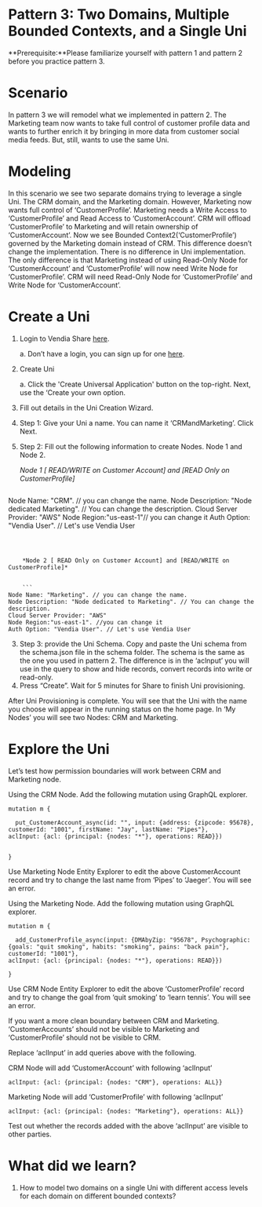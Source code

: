 # Pattern 3: Two Domains, Multiple Bounded Contexts, and a Single Uni

**Prerequisite:**Please familiarize yourself with pattern 1 and pattern 2 before you practice pattern 3. 


# Scenario

In pattern 3 we will remodel what we implemented in pattern 2. The  Marketing team now wants to take full control of customer profile data and wants to further enrich it by bringing in more data from customer social media feeds. But, still, wants to use the same Uni. 


# Modeling

In this scenario we see two separate domains trying to leverage a single Uni. The CRM domain, and the Marketing domain. However, Marketing now wants full control of ‘CustomerProfile’. Marketing needs a Write Access to ‘CustomerProfile’ and Read Access to ‘CustomerAccount’. CRM will offload ‘CustomerProfile’ to Marketing and will retain ownership of ‘CustomerAccount’. Now we see Bounded Context2(‘CustomerProfile’) governed by the Marketing domain instead of CRM. This difference doesn’t change the implementation. There is no difference in Uni implementation. The only difference is that Marketing instead of using Read-Only Node for ‘CustomerAccount’ and ‘CustomerProfile’  will now need Write Node for ‘CustomerProfile’.  CRM will need  Read-Only Node for ‘CustomerProfile’ and Write Node for ‘CustomerAccount’. 


# Create a Uni

1. Login to Vendia Share [here](https://share.vendia.net/login). 

	a. Don’t have a login, you can sign up for one [here](https://share.vendia.net/). 

2. Create Uni

	a. Click the 'Create Universal Application' button on the top-right. Next, use the ‘Create your own option. 

3. Fill out details in the Uni Creation Wizard. 



1. Step 1: Give your Uni a name. You can name it ‘CRMandMarketing’. Click Next. 
2. Step 2: Fill out the following information to create Nodes. Node 1 and Node 2. 

    *Node 1 [ READ/WRITE on Customer Account] and [READ Only on CustomerProfile]*


    ```
Node Name: "CRM". // you can change the name.
Node Description: "Node dedicated Marketing". // You can change the description.
Cloud Server Provider: "AWS"
Node Region:"us-east-1"// you can change it
Auth Option: "Vendia User". // Let's use Vendia User
```



    *Node 2 [ READ Only on Customer Account] and [READ/WRITE on CustomerProfile]*


    ```
Node Name: "Marketing". // you can change the name.
Node Description: "Node dedicated to Marketing". // You can change the description.
Cloud Server Provider: "AWS"
Node Region:"us-east-1". //you can change it
Auth Option: "Vendia User". // Let's use Vendia User
```


3. Step 3: provide the Uni Schema. Copy and paste the Uni schema from the schema.json file in the schema folder. The schema is the same as the one you used in pattern 2. The difference is in the ‘aclnput’ you will use in the query to show and hide records, convert records into write or read-only. 
4. Press “Create”. Wait for 5 minutes for Share to finish Uni provisioning. 

After Uni Provisioning is complete. You will see that the Uni with the name you choose will appear in the running status on the home page. In ‘My Nodes’ you will see two Nodes: CRM and Marketing. 


# Explore the Uni

Let’s test how permission boundaries will work between CRM and Marketing node. 

Using the CRM Node. Add the following mutation using GraphQL explorer. 


```
mutation m {

  put_CustomerAccount_async(id: "", input: {address: {zipcode: 95678}, customerId: "1001", firstName: "Jay", lastName: "Pipes"}, 
aclInput: {acl: {principal: {nodes: "*"}, operations: READ}})


}
```


Use Marketing Node Entity Explorer to edit the above CustomerAccount record and try to change the last name from ‘Pipes’ to ‘Jaeger’. You will see an error. 

Using the Marketing Node. Add the following mutation using GraphQL explorer. 


```
mutation m {

  add_CustomerProfile_async(input: {DMAbyZip: "95678", Psychographic: {goals: "quit smoking", habits: "smoking", pains: "back pain"}, customerId: "1001"}, 
aclInput: {acl: {principal: {nodes: "*"}, operations: READ}})

}
```


Use CRM Node Entity Explorer to edit the above ‘CustomerProfile’ record and try to change the goal from ‘quit smoking’ to ‘learn tennis’. You will see an error. 

If you want a more clean boundary between CRM and Marketing. ‘CustomerAccounts’ should not be visible to Marketing and ‘CustomerProfile’ should not be visible to CRM.

Replace ‘aclInput’ in add queries above with the following.

CRM Node will add ‘CustomerAccount’ with following ‘aclInput’


```
aclInput: {acl: {principal: {nodes: "CRM"}, operations: ALL}}
```


Marketing Node will add ‘CustomerProfile’ with following ‘aclInput’


```
aclInput: {acl: {principal: {nodes: "Marketing"}, operations: ALL}}
```


Test out whether the records added with the above ‘aclInput’ are visible to other parties. 


# What did we learn?



1. How to model two domains on a single Uni with different access levels for each domain on different bounded contexts?